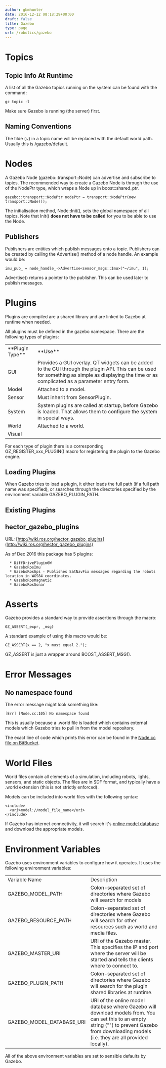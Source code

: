 ```yaml
---
author: gbmhunter
date: 2016-12-12 08:18:29+00:00
draft: false
title: Gazebo
type: page
url: /robotics/gazebo
---
```


# Topics




## Topic Info At Runtime




A list of all the Gazebo topics running on the system can be found with the command:



    
    gz topic -l




Make sure Gazebo is running (the server) first.




## Naming Conventions




The tilde (~) in a topic name will be replaced with the default world path. Usually this is /gazebo/default.




# Nodes




A Gazebo Node (gazebo::transport::Node) can advertise and subscribe to topics. The recommended way to create a Gazebo Node is through the use of the NodePtr type, which wraps a Node up in boost::shared_ptr.



    
    gazebo::transport::NodePtr nodePtr = transport::NodePtr(new transport::Node());




The initialisation method, Node::Init(), sets the global namespace of all topics. Note that Init() **does not have to be called** for you to be able to use the Node.




## Publishers




Publishers are entities which publish messages onto a topic. Publishers can be created by calling the Advertise() method of a node handle. An example would be:



    
    imu_pub_ = node_handle_->Advertise<sensor_msgs::Imu>("~/imu", 1);




Advertise() returns a pointer to the publisher. This can be used later to publish messages.




# Plugins




Plugins are compiled are a shared library and are linked to Gazebo at runtime when needed.




All plugins must be defined in the gazebo namespace. There are the following types of plugins:


<table >
<tbody >
<tr >

<td >**Plugin Type**
</td>

<td >**Use**
</td>
</tr>
<tr >

<td >GUI
</td>

<td >Provides a GUI overlay. QT widgets can be added to the GUI through the plugin API. This can be used for something as simple as displaying the time or as complicated as a parameter entry form.
</td>
</tr>
<tr >

<td >Model
</td>

<td >Attached to a model.
</td>
</tr>
<tr >

<td >Sensor
</td>

<td >Must inherit from SensorPlugin.
</td>
</tr>
<tr >

<td >System
</td>

<td >System plugins are called at startup, before Gazebo is loaded. That allows them to configure the system in special ways.
</td>
</tr>
<tr >

<td >World
</td>

<td >Attached to a world.
</td>
</tr>
<tr >

<td >Visual
</td>

<td >
</td>
</tr>
</tbody>
</table>


For each type of plugin there is a corresponding GZ_REGISTER_xxx_PLUGIN(<class name>) macro for registering the plugin to the Gazebo engine.




## Loading Plugins




When Gazebo tries to load a plugin, it either loads the full path (if a full path name was specified), or searches through the directories specified by the environment variable GAZEBO_PLUGIN_PATH.




## Existing Plugins




## hector_gazebo_plugins




URL: [http://wiki.ros.org/hector_gazebo_plugins](http://wiki.ros.org/hector_gazebo_plugins)




As of Dec 2016 this package has 5 plugins:





	  * DiffDrivePlugin6W
	  * GazeboRosImu
	  * GazeboRosGps - Publishes SatNavFix messages regarding the robots location in WGS84 coordinates.
	  * GazeboRosMagnetic
	  * GazeboRosSonar



# Asserts




Gazebo provides a standard way to provide assertions through the macro:



    
    GZ_ASSERT(_expr, _msg)




A standard example of using this macro would be:



    
    GZ_ASSERT(x == 2, "x must equal 2.");




GZ_ASSERT is just a wrapper around BOOST_ASSERT_MSG().




# Error Messages




## No namespace found




The error message might look something like:



    
    [Err] [Node.cc:105] No namespace found




This is usually because a .world file is loaded which contains external models which Gazebo tries to pull in from the model repository.




The exact line of code which prints this error can be found in the [Node.cc file on BitBucket](https://bitbucket.org/osrf/gazebo/src/a1fb370811b64723827c4e40fa3867ccbd8fd584/gazebo/transport/Node.cc?at=default&fileviewer=file-view-default).




# World Files




World files contain all elements of a simulation, including robots, lights, sensors, and static objects. The files are in SDF format, and typically have a .world extension (this is not strictly enforced).




Models can be included into world files with the following syntax:



    
    <include>
      <uri>model://model_file_name</uri>
    </include>




If Gazebo has internet connectivity, it will search it's [online model database](https://bitbucket.org/osrf/gazebo_models) and download the appropriate models.




# Environment Variables




Gazebo uses environment variables to configure how it operates. It uses the following environment variables:


<table >
<tbody >
<tr >

<td >Variable Name
</td>

<td >Description
</td>
</tr>
<tr >

<td >GAZEBO_MODEL_PATH
</td>

<td >Colon-separated set of directories where Gazebo will search for models
</td>
</tr>
<tr >

<td >GAZEBO_RESOURCE_PATH
</td>

<td >Colon-separated set of directories where Gazebo will search for other resources such as world and media files.
</td>
</tr>
<tr >

<td >GAZEBO_MASTER_URI
</td>

<td >URI of the Gazebo master. This specifies the IP and port where the server will be started and tells the clients where to connect to.
</td>
</tr>
<tr >

<td >GAZEBO_PLUGIN_PATH
</td>

<td >Colon-separated set of directories where Gazebo will search for the plugin shared libraries at runtime.
</td>
</tr>
<tr >

<td >GAZEBO_MODEL_DATABASE_URI
</td>

<td >URI of the online model database where Gazebo will download models from. You can set this to an empty string ("") to prevent Gazebo from downloading models (i.e. they are all provided locally).
</td>
</tr>
</tbody>
</table>


All of the above environment variables are set to sensible defaults by Gazebo.




